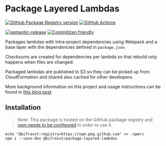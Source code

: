 # Package Layered Lambdas

[![GitHub Package Registry version](https://img.shields.io/github/release/bifravst/package-layered-lambdas.svg?label=GPR&logo=github)](https://github.com/bifravst/package-layered-lambdas/packages/26702)
[![GitHub Actions](https://github.com/bifravst/package-layered-lambdas/workflows/Test%20and%20Release/badge.svg)](https://github.com/bifravst/package-layered-lambdas/actions)

[![semantic-release](https://img.shields.io/badge/%20%20%F0%9F%93%A6%F0%9F%9A%80-semantic--release-e10079.svg)](https://github.com/semantic-release/semantic-release)
[![Commitizen friendly](https://img.shields.io/badge/commitizen-friendly-brightgreen.svg)](http://commitizen.github.io/cz-cli/)

Packages lambdas with intra-project dependencies using Webpack and a base layer
with the dependencies defined in `package.json`.

Checksums are created for dependencies per lambda so that rebuild only happens
when files are changed.

Packaged lambdas are published to S3 so they can be picked up from
CloudFormation and shared also cached for other developers.

More background information on this project and usage instructions can be found
in
[this blog post](https://coderbyheart.com/how-i-package-typescript-lambdas-for-aws/).

## Installation

> Note: This package is hosted on the GitHub package registry and
> [npm needs to be configured](https://help.github.com/en/articles/configuring-npm-for-use-with-github-package-registry#installing-a-package)
> in order to use it.

    echo "@bifravst:registry=https://npm.pkg.github.com" >> .npmrc
    npm i --save-dev @bifravst/package-layered-lambdas
